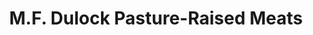 ---
title: "M.F. Dulock Pasture-Raised Meats"
url: /somerville/m-f-dulock-pasture-raised-meats/
shop: butcher
---